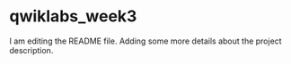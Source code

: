# qwiklabs_week3
I am editing the README file. Adding some more details about the project
description.

